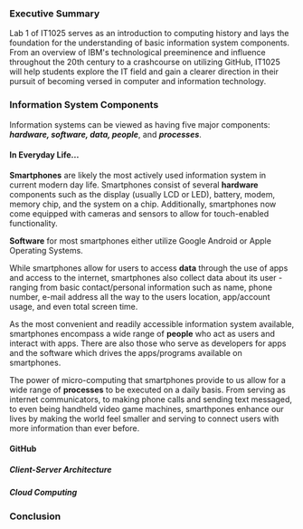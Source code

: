 ### Executive Summary
Lab 1 of IT1025 serves as an introduction to computing history and lays the foundation for the understanding of basic information system components. From an overview of IBM's technological preeminence and influence throughout the 20th century to a crashcourse on utilizing GitHub, IT1025 will help students explore the IT field and gain a clearer direction in their pursuit of becoming versed in computer and information technology. 
### Information System Components
Information systems can be viewed as having five major components: **_hardware, software, data, people_**, and **_processes_**.
#### In Everyday Life...
**Smartphones** are likely the most actively used information system in current modern day life.
Smartphones consist of several **hardware** components such as the display (usually LCD or LED), battery, modem, memory chip, and the system on a chip. Additionally, smartphones now come equipped with cameras and sensors to allow for touch-enabled functionality. 

**Software** for most smartphones either utilize Google Android or Apple Operating Systems. 

While smartphones allow for users to access **data** through the use of apps and access to the internet, smartphones also collect data about its user - ranging from basic contact/personal information such as name, phone number, e-mail address all the way to the users location, app/account usage, and even total screen time. 

As the most convenient and readily accessible information system available, smartphones encompass a wide range of **people** who act as users and interact with apps. There are also those who serve as developers for apps and the software which drives the apps/programs available on smartphones.

The power of micro-computing that smartphones provide to us allow for a wide range of **processes** to be executed on a daily basis. From serving as internet communicators, to making phone calls and sending text messaged, to even being handheld video game machines, smarthpones enhance our lives by making the world feel smaller and serving to connect users with more information than ever before.

#### GitHub
  ##### Client-Server Architecture
  ##### Cloud Computing
### Conclusion
